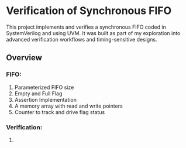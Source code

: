 # Verification of Synchronous FIFO
This project implements and verifies a synchronous FIFO coded in SystemVerilog and using UVM. It was built as part of my exploration into advanced verification workflows and timing-sensitive designs.

## Overview
### FIFO:
1. Parameterized FIFO size
2. Empty and Full Flag
3. Assertion Implementation
4. A memory array with read and write pointers
5. Counter to track and drive flag status

### Verification:
1. 
